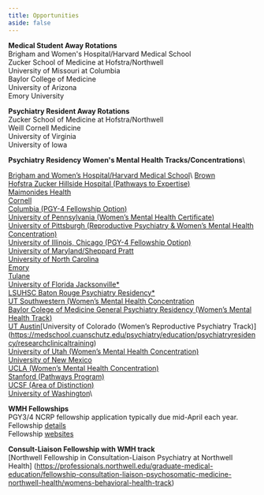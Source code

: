 ```yaml
---
title: Opportunities
aside: false
---
```


**Medical Student Away Rotations**\
Brigham and Women's Hospital/Harvard Medical School\
Zucker School of Medicine at Hofstra/Northwell\
University of Missouri at Columbia\
Baylor College of Medicine\
University of Arizona\
Emory University

**Psychiatry Resident Away Rotations**\
Zucker School of Medicine at Hofstra/Northwell\
Weill Cornell Medicine\
University of Virginia\
University of Iowa

**Psychiatry Residency Women's Mental Health Tracks/Concentrations**\

[Brigham and Women’s Hospital/Harvard Medical School](https://www.brighamandwomens.org/psychiatry/brigham-psychiatric-specialties/womens-mental-health#:~:text=Women%27s%20Mental%20Health%20Services%20at%20Brigham%20and%20Women%27s,with%20depression%2C%20anxiety%20and%20other%20mental%20health%20problems.)\
[Brown](https://www.womenandinfants.org/services/behavioral-health)\
[Hofstra Zucker Hillside Hospital (Pathways to Expertise)]( https://physicians.northwell.edu/education/graduate-medical-education/residency-general-adult-psychiatry-zucker-hillside-hospital/research-development)\
[Maimonides Health]( chrome-extension://efaidnbmnnnibpcajpcglclefindmkaj/https://maimomeded.org/wp-content/uploads/2024/08/Psychiatry-Residency-Brochure-2024-Final-Edited-Version.pdf)\
[Cornell](https://psychiatry.weill.cornell.edu/womens-reproductive-psychiatry)\
[Columbia (PGY-4 Fellowship Option)]( https://www.columbiadoctors.org/specialties/psychiatry-psychology/our-services/womens-and-reproductive-mental-health-warm-program)\
[University of Pennsylvania (Women’s Mental Health Certificate)](https://www.med.upenn.edu/psychres/certificates_tracks.html)\
[University of Pittsburgh (Reproductive Psychiatry & Women’s Mental Health Concentration)](https://psychiatry.pitt.edu/educationtraining/residency-fellowships/training-pathways-initiatives/womens-mental-health-area)\
[University of Illinois, Chicago (PGY-4 Fellowship Option)](https://www.psych.uic.edu/education/general-psychiatry-residency/subspecialty-training/womens-mental-health)\
[University of Maryland/Sheppard Pratt](https://www.medschool.umaryland.edu/psychiatry/clinical-divisions/womens-mental-health-program-/)\
[University of North Carolina](https://www.med.unc.edu/psych/wmd)\
[Emory](https://med.emory.edu/departments/psychiatry/programs/womens-mhp/index.html)\
[Tulane](https://med.emory.edu/departments/psychiatry/programs/womens-mhp/index.html)\
[University of Florida Jacksonville*](https://ufhealthjax.org/specialties/psychiatry)\
[LSUHSC Baton Rouge Psychiatry Residency*](https://residents.lsuhsc.edu/br/psychiatry/concentration.aspx)\
[UT Southwestern (Women’s Mental Health Concentration](https://www.utsouthwestern.edu/education/medical-school/departments/psychiatry/education-and-training/residency-program/wmh-concentration.html)\
[Baylor Colege of Medicine General Psychiatry Residency (Women’s Mental Health Track)](https://www.bcm.edu/departments/psychiatry-and-behavioral-sciences/education/general-psychiatry-residency/tracks/womens-mental-health-track)\
[UT Austin](https://uthealthaustin.org/clinics/mulva-clinic-for-the-neurosciences/womens-reproductive-mental-health)\[University of Colorado (Women’s Reproductive Psychiatry Track)](https://medschool.cuanschutz.edu/psychiatry/education/psychiatryresidency/researchclinicaltraining)\
[University of Utah (Women’s Mental Health Concentration)](https://medicine.utah.edu/psychiatry/residency/adult/tracks/women-track)\
[University of New Mexico](https://hsc.unm.edu/medicine/departments/psychiatry/education/fellowships/)\
[UCLA (Women’s Mental Health Concentration)](https://residency.semel.ucla.edu/concentrations/)\
[Stanford (Pathways Program)](https://med.stanford.edu/psychiatry/residents/general/learn.html#pathways)\
[UCSF (Area of Distinction)](https://psychiatry.ucsf.edu/rtp/highlights)\
[University of Washington](https://www.washington.edu/research/research-centers/perc-center-perinatal-mental-health-and-substance-use-education-research-and-clinical-consultation/)\

**WMH Fellowships**\
PGY3/4 NCRP fellowship application typically due mid-April each year.\
Fellowship [details](https://static1.squarespace.com/static/637b72cb2e3c555fa412eaf0/t/63ecf11edec6e273397f759f/1676472606637/WMHPsychiatry-Fellowship-Programs-November-2022.pdf)\
Fellowship [websites](https://reproductivepsychiatry.com/fellowship-programs/)

**Consult-Liaison Fellowship with WMH track**\
[Northwell Fellowship in Consultation-Liaison Psychiatry at Northwell Health]
(https://professionals.northwell.edu/graduate-medical-education/fellowship-consultation-liaison-psychosomatic-medicine-northwell-health/womens-behavioral-health-track)

